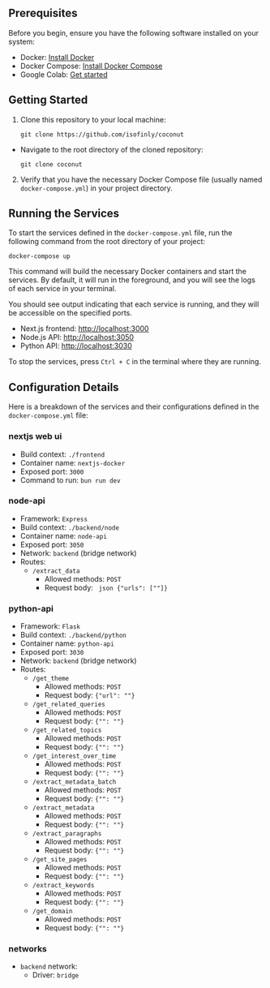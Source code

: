 
## Prerequisites

Before you begin, ensure you have the following software installed on your system:

-   Docker: [Install Docker](https://docs.docker.com/get-docker/)
-   Docker Compose: [Install Docker Compose](https://docs.docker.com/compose/install/)
-   Google Colab: [Get started](https://colab.research.google.com/)

## Getting Started

1.  Clone this repository to your local machine:
    
    
    

	```shell  
	git clone https://github.com/isofinly/coconut
	```

    
-   Navigate to the root directory of the cloned repository:
	```shell  
	git clone coconut
	```
   
2.  Verify that you have the necessary Docker Compose file (usually named `docker-compose.yml`) in your project directory.
    

## Running the Services

To start the services defined in the `docker-compose.yml` file, run the following command from the root directory of your project:

```shell  
docker-compose up
```

This command will build the necessary Docker containers and start the services. By default, it will run in the foreground, and you will see the logs of each service in your terminal.

You should see output indicating that each service is running, and they will be accessible on the specified ports.

-   Next.js frontend: [http://localhost:3000](http://localhost:3000)
-   Node.js API: [http://localhost:3050](http://localhost:3050)
-   Python API: [http://localhost:3030](http://localhost:3030)

To stop the services, press `Ctrl + C` in the terminal where they are running.

## Configuration Details

Here is a breakdown of the services and their configurations defined in the `docker-compose.yml` file:

### nextjs web ui

-   Build context: `./frontend`
-   Container name: `nextjs-docker`
-   Exposed port: `3000`
-   Command to run: `bun run dev`

### node-api
-   Framework: `Express`
-   Build context: `./backend/node`
-   Container name: `node-api`
-   Exposed port: `3050`
-   Network: `backend` (bridge network)
-   Routes: 
	- `/extract_data`
	  - Allowed methods: `POST`
	  - Request body: ` json {"urls": [""]}`

### python-api
-   Framework: `Flask`
-   Build context: `./backend/python`
-   Container name: `python-api`
-   Exposed port: `3030`
-   Network: `backend` (bridge network)
-   Routes: 
	- `/get_theme`
		- Allowed methods: `POST`
		-  Request body: ` {"url": ""} `
	- `/get_related_queries`
		- Allowed methods: `POST`
		- Request body: ` {"": ""} `
	- `/get_related_topics`
		- Allowed methods: `POST`
		- Request body: ` {"": ""} `
	- `/get_interest_over_time`
		- Allowed methods: `POST`
		- Request body: ` {"": ""} `
	- `/extract_metadata_batch`
		- Allowed methods: `POST`
		- Request body: ` {"": ""} `
	- `/extract_metadata`
		- Allowed methods: `POST`
		- Request body: ` {"": ""} `
	- `/extract_paragraphs`
		- Allowed methods: `POST`
		- Request body: ` {"": ""} `
	- `/get_site_pages`
		- Allowed methods: `POST`
		- Request body: ` {"": ""} `
	- `/extract_keywords`
		- Allowed methods: `POST`
		- Request body: ` {"": ""} `
	- `/get_domain`
		- Allowed methods: `POST`
		- Request body: ` {"": ""} `

### networks

-   `backend` network:
    -   Driver: `bridge`
